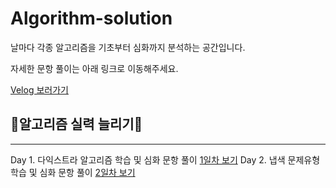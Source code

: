 # Algorithm-solution
날마다 각종 알고리즘을 기초부터 심화까지 분석하는 공간입니다.

자세한 문항 풀이는 아래 링크로 이동해주세요.

[Velog 보러가기](https://velog.io/@kr-sang/series/Algorithm-%ED%92%80%EC%9D%B4)

## 🎁알고리즘 실력 늘리기🎁
-----
Day 1. 다익스트라 알고리즘 학습 및 심화 문항 풀이
[1일차 보기](https://github.com/kr-sang/Algorithm-solution/blob/main/day1/%EB%8B%A4%EC%9D%B5%EC%8A%A4%ED%8A%B8%EB%9D%BC.md)
Day 2. 냅색 문제유형 학습 및 심화 문항 풀이
[2일차 보기](https://github.com/kr-sang/Algorithm-solution/blob/main/day2/%EB%83%85%EC%83%89.md)
